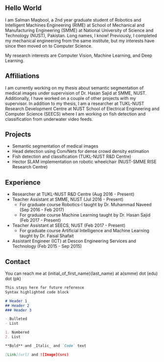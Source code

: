 ## Hello World

I am Salman Maqbool, a 2nd year graduate student of Robotics and Intelligent Machines Engineering (RIME) at School of Mechanical and Manufacturing Engineering (SMME) at National University of Science and Technology (NUST), Pakistan. Long names, I know! Previously, I completed my mechanical engineering from the same institute, but my interests have since then moved on to Computer Science.

My research interests are Computer Vision, Machine Learning, and Deep Learning.

## Affiliations

I am currently working on my thesis about semantic segmentation of medical images under supervision of Dr. Hasan Sajid at SMME, NUST. Additionally, I have worked on a couple of other projects with my supervisor.
In addition to my thesis, I am a researcher at TUKL-NUST Research Development Centre at NUST School of Electrical Engineering and Computer Science (SEECS) where I am working on fish detection and classification from underwater video feeds.

## Projects

- Semantic segmentation of medical images
- Head detection using ConvNets for dense crowd density estimation
- Fish detection and classification (TUKL-NUST R&D Centre)
- Hector SLAM implementation on robotic wheelchair (NUST-SMME RISE Research Centre)

## Experience

- Researcher at TUKL-NUST R&D Centre (Aug 2016 - Present)
- Teacher Assistant at SMME, NUST (Jul 2016 - Present)
  - For graduate course Robotics-I taught by Dr. Muhammad Naveed (Sep 2016 - Feb 2017)
  - For graduate course Machine Learning taught by Dr. Hasan Sajid (Feb 2017 - Present)
- Teacher Assistant at SEECS, NUST (Feb 2017 - Present)
  - For graduate course Artificial Intelligence and Machine Learning taught by Dr. Faisal Shafait
- Assistant Engineer (ICT) at Descon Engineering Services and Technology (Feb 2015 - Sep 2015)

## Contact

You can reach me at (initial_of_first_name)(last_name) at a(smme) dot (edu) dot (pk)

```markdown
This stays here for future reference
Syntax highlighted code block

# Header 1
## Header 2
### Header 3

- Bulleted
- List

1. Numbered
2. List

**Bold** and _Italic_ and `Code` text

[Link](url) and ![Image](src)
```
